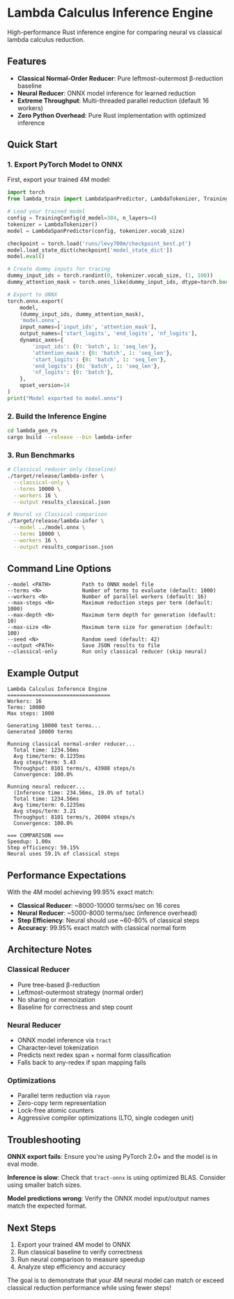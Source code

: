 # Lambda Calculus Inference Engine

High-performance Rust inference engine for comparing neural vs classical lambda calculus reduction.

## Features

- **Classical Normal-Order Reducer**: Pure leftmost-outermost β-reduction baseline
- **Neural Reducer**: ONNX model inference for learned reduction
- **Extreme Throughput**: Multi-threaded parallel reduction (default 16 workers)
- **Zero Python Overhead**: Pure Rust implementation with optimized inference

## Quick Start

### 1. Export PyTorch Model to ONNX

First, export your trained 4M model:

```python
import torch
from lambda_train import LambdaSpanPredictor, LambdaTokenizer, TrainingConfig

# Load your trained model
config = TrainingConfig(d_model=384, n_layers=4)
tokenizer = LambdaTokenizer()
model = LambdaSpanPredictor(config, tokenizer.vocab_size)

checkpoint = torch.load('runs/levy700m/checkpoint_best.pt')
model.load_state_dict(checkpoint['model_state_dict'])
model.eval()

# Create dummy inputs for tracing
dummy_input_ids = torch.randint(0, tokenizer.vocab_size, (1, 100))
dummy_attention_mask = torch.ones_like(dummy_input_ids, dtype=torch.bool)

# Export to ONNX
torch.onnx.export(
    model,
    (dummy_input_ids, dummy_attention_mask),
    'model.onnx',
    input_names=['input_ids', 'attention_mask'],
    output_names=['start_logits', 'end_logits', 'nf_logits'],
    dynamic_axes={
        'input_ids': {0: 'batch', 1: 'seq_len'},
        'attention_mask': {0: 'batch', 1: 'seq_len'},
        'start_logits': {0: 'batch', 1: 'seq_len'},
        'end_logits': {0: 'batch', 1: 'seq_len'},
        'nf_logits': {0: 'batch'},
    },
    opset_version=14
)
print("Model exported to model.onnx")
```

### 2. Build the Inference Engine

```bash
cd lambda_gen_rs
cargo build --release --bin lambda-infer
```

### 3. Run Benchmarks

```bash
# Classical reducer only (baseline)
./target/release/lambda-infer \
  --classical-only \
  --terms 10000 \
  --workers 16 \
  --output results_classical.json

# Neural vs Classical comparison
./target/release/lambda-infer \
  --model ../model.onnx \
  --terms 10000 \
  --workers 16 \
  --output results_comparison.json
```

## Command Line Options

```
--model <PATH>          Path to ONNX model file
--terms <N>             Number of terms to evaluate (default: 1000)
--workers <N>           Number of parallel workers (default: 16)
--max-steps <N>         Maximum reduction steps per term (default: 1000)
--max-depth <N>         Maximum term depth for generation (default: 10)
--max-size <N>          Maximum term size for generation (default: 100)
--seed <N>              Random seed (default: 42)
--output <PATH>         Save JSON results to file
--classical-only        Run only classical reducer (skip neural)
```

## Example Output

```
Lambda Calculus Inference Engine
=================================
Workers: 16
Terms: 10000
Max steps: 1000

Generating 10000 test terms...
Generated 10000 terms

Running classical normal-order reducer...
  Total time: 1234.56ms
  Avg time/term: 0.1235ms
  Avg steps/term: 5.43
  Throughput: 8101 terms/s, 43988 steps/s
  Convergence: 100.0%

Running neural reducer...
  (Inference time: 234.56ms, 19.0% of total)
  Total time: 1234.56ms
  Avg time/term: 0.1235ms
  Avg steps/term: 3.21
  Throughput: 8101 terms/s, 26004 steps/s
  Convergence: 100.0%

=== COMPARISON ===
Speedup: 1.00x
Step efficiency: 59.15%
Neural uses 59.1% of classical steps
```

## Performance Expectations

With the 4M model achieving 99.95% exact match:

- **Classical Reducer**: ~8000-10000 terms/sec on 16 cores
- **Neural Reducer**: ~5000-8000 terms/sec (inference overhead)
- **Step Efficiency**: Neural should use ~60-80% of classical steps
- **Accuracy**: 99.95% exact match with classical normal form

## Architecture Notes

### Classical Reducer
- Pure tree-based β-reduction
- Leftmost-outermost strategy (normal order)
- No sharing or memoization
- Baseline for correctness and step count

### Neural Reducer
- ONNX model inference via `tract`
- Character-level tokenization
- Predicts next redex span + normal form classification
- Falls back to any-redex if span mapping fails

### Optimizations
- Parallel term reduction via `rayon`
- Zero-copy term representation
- Lock-free atomic counters
- Aggressive compiler optimizations (LTO, single codegen unit)

## Troubleshooting

**ONNX export fails**: Ensure you're using PyTorch 2.0+ and the model is in eval mode.

**Inference is slow**: Check that `tract-onnx` is using optimized BLAS. Consider using smaller batch sizes.

**Model predictions wrong**: Verify the ONNX model input/output names match the expected format.

## Next Steps

1. Export your trained 4M model to ONNX
2. Run classical baseline to verify correctness
3. Run neural comparison to measure speedup
4. Analyze step efficiency and accuracy

The goal is to demonstrate that your 4M neural model can match or exceed classical reduction performance while using fewer steps!
